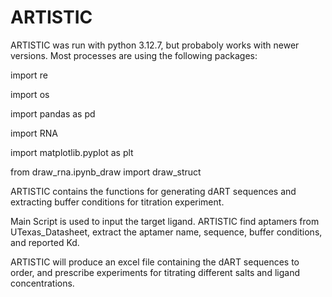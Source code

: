 # ARTISTIC
ARTISTIC was run with python 3.12.7, but probaboly works with newer versions. Most processes are using the following packages:

import re

import os

import pandas as pd

import RNA

import matplotlib.pyplot as plt

from draw_rna.ipynb_draw import draw_struct

ARTISTIC contains the functions for generating dART sequences and extracting buffer conditions for titration experiment.

Main Script is used to input the target ligand. ARTISTIC find aptamers from UTexas_Datasheet, extract the aptamer name, sequence, buffer conditions, and reported Kd.

ARTISTIC will produce an excel file containing the dART sequences to order, and prescribe experiments for titrating different salts and ligand concentrations.
